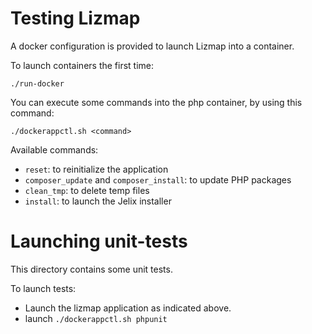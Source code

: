 Testing Lizmap
===============

A docker configuration is provided to launch Lizmap into a container.

To launch containers the first time:

```
./run-docker
```

You can execute some commands into the php container, by using this command:

```
./dockerappctl.sh <command>
```

Available commands:

* `reset`: to reinitialize the application 
* `composer_update` and `composer_install`: to update PHP packages 
* `clean_tmp`: to delete temp files 
* `install`: to launch the Jelix installer

Launching unit-tests
====================

This directory contains some unit tests.

To launch tests:

- Launch the lizmap application as indicated above.
- launch `./dockerappctl.sh phpunit`


